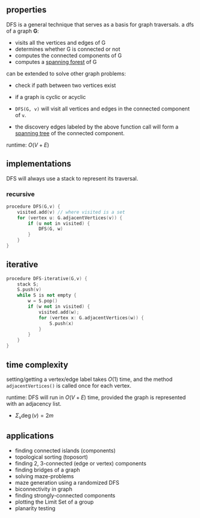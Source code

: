 ## properties
DFS is a general technique that serves as a basis for graph traversals. a dfs of a graph **G**: 
- visits all the vertices and edges of G
- determines whether G is connected or not
- computes the connected components of G
- computes a [spanning forest](graph/abstract%20graph%20datatype#spanning%20tree) of G

can be extended to solve other graph problems: 
- check if path between two vertices exist
- if a graph is cyclic or acyclic

- `DFS(G, v)` will visit all vertices and edges in the connected component of `v`.
- the discovery edges labeled by the above function call will form a [spanning tree](graph/abstract%20graph%20datatype#spanning%20tree) of the connected component.

runtime: $O(V+E)$
## implementations
DFS will always use a stack to represent its traversal.
### recursive

```cpp
procedure DFS(G,v) {  
	visited.add(v) // where visited is a set 
	for (vertex u: G.adjacentVertices(v)) {  
		if (u not in visited) {  
			DFS(G, w)  
		}  
	}  
}
```
## iterative

```cpp
procedure DFS-iterative(G,v) {  
	stack S;  
	S.push(v)  
	while S is not empty {  
		w = S.pop()  
		if (w not in visited) {  
			visited.add(w);
			for (vertex x: G.adjacentVertices(w)) {  
				S.push(x)  
			}  
		}  
	}  
}
```

## time complexity
setting/getting a vertex/edge label takes $O(1)$ time, and the method `adjacentVertices()` is called once for each vertex.

runtime: DFS will run in $O(V+E)$ time, provided the graph is represented with an adjacency list.
- $\Sigma_{v}\deg(v)= 2m$
## applications
- finding connected islands (components)
- topological sorting (toposort)
- finding 2, 3-connected (edge or vertex) components
- finding bridges of a graph
- solving maze-problems
- maze generation using a randomized DFS
- biconnectivity in graph
- finding strongly-connected components
- plotting the Limit Set of a group
- planarity testing

